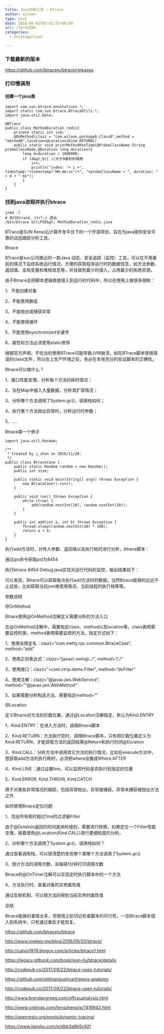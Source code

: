 ```yaml
---
title: Java诊断工具 – btrace
author: wiloon
type: post
date: 2018-06-02T03:42:52+00:00
url: /?p=12266
categories:
  - Uncategorized

---
```

### 下载最新的版本

https://github.com/btraceio/btrace/releases

### 打印慢调用

#### 创建一个java类

```java// MethodDuration_redis.java
import com.sun.btrace.annotations.*;
import static com.sun.btrace.BTraceUtils.*;
import java.util.Date;

@BTrace
public class MethodDuration_redis{
    private static int i=0;
    @OnMethod(clazz = "com.wiloon.package0.Class0",method = "method0",location=@Location(Kind.RETURN))
    public static void printMethodRunTime(@ProbeClassName String probeClassName,@Duration long duration){
        long d=duration / 1000000;
        if (d&gt;9){ //大于9毫秒的调用
            i++;
            println("index: "+ i +", timestamp:"+timestamp("HH:mm:ss")+", "+probeClassName + ", duration: " + d + " ms");
        }
    }
}

```

### 找到java进程并执行btrace

```bash# 打印java进程
jcmd -l
# 执行btrace, ctrl-c 退出
/bin/btrace &lt;PID&gt; MethodDuration_redis.java
```

BTrace是SUN Kenai云计算开发平台下的一个开源项目，旨在为java提供安全可靠的动态跟踪分析工具。

Btrace
  
BTrace是sun公司推出的一款Java 动态、安全追踪（监控）工具，可以在不用重启的情况下监控系统运行情况，方便的获取程序运行时的数据信息，如方法参数、返回值、全局变量和堆栈信息等，并且做到最少的侵入，占用最少的系统资源。

由于Btrace会把脚本逻辑直接侵入到运行的代码中，所以在使用上做很多限制：
  
1、不能创建对象
  
2、不能使用数组
  
3、不能抛出或捕获异常
  
4、不能使用循环
  
5、不能使用synchronized关键字
  
6、属性和方法必须使用static修饰

根据官方声明，不恰当的使用BTrace可能导致JVM崩溃，如在BTrace脚本使用错误的class文件，所以在上生产环境之前，务必在本地充分的验证脚本的正确性。

Btrace可以做什么？
  
1、接口性能变慢，分析每个方法的耗时情况；
  
2、当在Map中插入大量数据，分析其扩容情况；
  
3、分析哪个方法调用了System.gc()，调用栈如何；
  
4、执行某个方法抛出异常时，分析运行时参数；
  
5、&#8230;.

Btrace第一个例子

```javapackage com.metty.rpc.common;
import java.util.Random;

/**
 * Created by j_zhan on 2016/11/28.
 */
public class BtraceCase {
    public static Random random = new Random();
    public int size;

    public static void main(String[] args) throws Exception {
        new BtraceCase().run();
    }

    public void run() throws Exception {
        while (true) {
            add(random.nextInt(10), random.nextInt(10));
        }
    }

    public int add(int a, int b) throws Exception {
        Thread.sleep(random.nextInt(10) * 100);
        return a + b;
    }
}
```

执行add方法时，对传入参数、返回值以及执行耗时进行分析，btrace脚本：

通过jps命令获取pid为8454
  
执行btrace 8454 Debug.java实现对运行代码的监控，输出结果如下：

可以发现，Btrace可以获取每次执行add方法时的数据，当然Btrace能做的远远不止这些，比如获取当前jvm堆使用情况、当前线程的执行栈等等。

参数说明
  
@OnMethod
  
Btrace使用@OnMethod注解定义需要分析的方法入口

在@OnMethod注解中，需要指定class、method以及location等，class表明需要监控的类，method表明需要监控的方法，指定方式如下：
  
1、使用全限定名：clazz=&#8221;com.metty.rpc.common.BtraceCase&#8221;, method=&#8221;add&#8221;
  
2、使用正则表达式：clazz=&#8221;/javax&#92;.swing&#92;.._/&#8221;, method=&#8221;/._/&#8221;
  
3、使用接口：clazz=&#8221;+com.ctrip.demo.Filter&#8221;, method=&#8221;doFilter&#8221;
  
4、使用注解：clazz=&#8221;@javax.jws.WebService&#8221;, method=&#8221;&#8221;@javax.jws.WebMethod&#8221;
  
5、如果需要分析构造方法，需要指定method=&#8221;<init>&#8221;

@Location
  
定义Btrace对方法的拦截位置，通过@Location注解指定，默认为Kind.ENTRY
  
1、Kind.ENTRY：在进入方法时，调用Btrace脚本
  
2、Kind.RETURN：方法执行完时，调用Btrace脚本，只有把拦截位置定义为Kind.RETURN，才能获取方法的返回结果@Return和执行时间@Duration

3、Kind.CALL：分析方法中调用其它方法的执行情况，比如在execute方法中，想获取add方法的执行耗时，必须把where设置成Where.AFTER

4、Kind.LINE：通过设置line，可以监控代码是否执行到指定的位置

5、Kind.ERROR, Kind.THROW, Kind.CATCH
  
用于对某些异常情况的跟踪，包括异常抛出，异常被捕获，异常未捕获被抛出方法之外

如何使用Btrace定位问题
  
1、找出所有耗时超过1ms的过滤器Filter
  
由于@Dutation返回的时间是纳秒级别，需要进行转换，如果定位一个Filter性能变慢，接着使用@Location(Kind.CALL)进行更细粒度的分析。

2、分析哪个方法调用了System.gc()，调用栈如何？
  
通过查看调用栈，可以很清楚的发现哪个类哪个方法调用了System.gc()

3、统计方法的调用次数，且每隔1分钟打印调用次数
  
Btrace的@OnTimer注解可以实现定时执行脚本中的一个方法

4、方法执行时，查看对象的实例属性值
  
通过反射机制，可以很方法的得到当前实例的属性值

总结
  
Btrace能做的事情太多，但使用之前切记检查脚本的可行性，一旦Btrace脚本侵入到系统中，只有通过重启才能恢复。

https://github.com/btraceio/btrace
  
http://www.rowkey.me/blog/2016/09/20/btrace/
  
http://calvin1978.blogcn.com/articles/btrace1.html
  
https://legacy.gitbook.com/book/json-liu/btrace/details
  
http://codepub.cn/2017/09/22/btrace-uses-tutorials/
  
https://github.com/oldmanpushcart/greys-anatomy
  
http://codepub.cn/2017/09/22/btrace-uses-tutorials/
  
http://www.brendangregg.com/offcpuanalysis.html
  
http://www.cnblogs.com/fengzheng/p/7416942.html
  
http://openresty.org/posts/dynamic-tracing/
  
https://www.jianshu.com/p/dbb3a8b5c92f